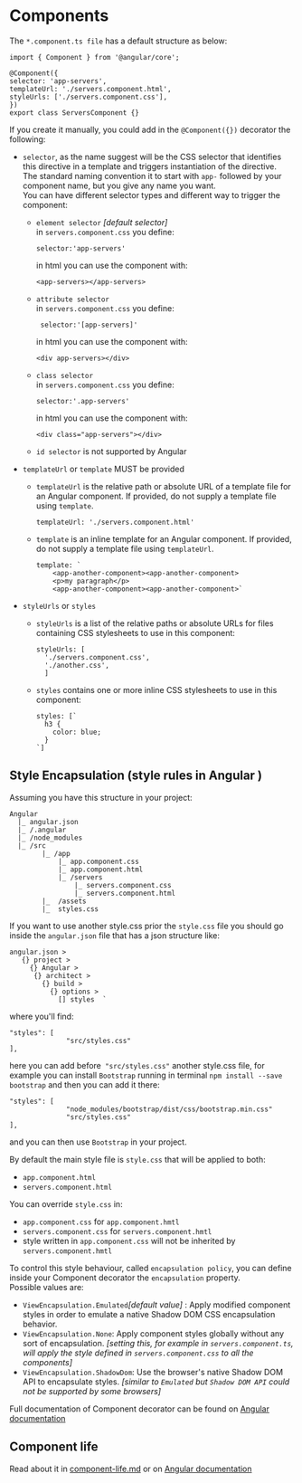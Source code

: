 # Components

The `*.component.ts file` has a default structure as below:

```
import { Component } from '@angular/core';

@Component({
selector: 'app-servers',
templateUrl: './servers.component.html',
styleUrls: ['./servers.component.css'],
})
export class ServersComponent {}
```

If you create it manually, you could add in the `@Component({})` decorator the following:

- `selector`, as the name suggest will be the CSS selector that identifies this directive in a template and triggers instantiation of the directive. \
  The standard naming convention it to start with `app-` followed by your component name, but you give any name you want. \
   You can have different selector types and different way to trigger the component:
  - `element selector` _[default selector]_ \
    in `servers.component.css` you define:
    ```
    selector:'app-servers'
    ```
    in html you can use the component with:
    ```
    <app-servers></app-servers>
    ```
  - `attribute selector` \
    in `servers.component.css` you define:
    ```
     selector:'[app-servers]'
    ```
    in html you can use the component with:
    ```
    <div app-servers></div>
    ```
  - `class selector` \
    in `servers.component.css` you define:
    ```
    selector:'.app-servers'
    ```
    in html you can use the component with:
    ```
    <div class="app-servers"></div>
    ```
  - `id selector` is not supported by Angular
- `templateUrl` or `template` MUST be provided

  - `templateUrl` is the relative path or absolute URL of a template file for an Angular component. If provided, do not supply a template file using `template`.
    ```
    templateUrl: './servers.component.html'
    ```
  - `template` is an inline template for an Angular component. If provided, do not supply a template file using `templateUrl`.
    ```
    template: `
        <app-another-component><app-another-component>
        <p>my paragraph</p>
        <app-another-component><app-another-component>`
    ```

- `styleUrls` or `styles`
  - `styleUrls` is a list of the relative paths or absolute URLs for files containing CSS stylesheets to use in this component:
    ```
    styleUrls: [
      './servers.component.css',
      './another.css',
      ]
    ```
  - `styles` contains one or more inline CSS stylesheets to use in this component:
    ```
    styles: [`
      h3 {
        color: blue;
      }
    `]
    ```

## Style Encapsulation (style rules in Angular )

Assuming you have this structure in your project:

```
Angular
  |_ angular.json
  |_ /.angular
  |_ /node_modules
  |_ /src
        |_ /app
            |_ app.component.css
            |_ app.component.html
            |_ /servers
                |_ servers.component.css
                |_ servers.component.html
        |_  /assets
        |_  styles.css
```

If you want to use another style.css prior the `style.css` file you should go inside the `angular.json` file that has a json structure like:

```
angular.json >
   {} project >
     {} Angular >
      {} architect >
        {} build >
          {} options >
            [] styles  `
```

where you'll find:

```
"styles": [
              "src/styles.css"
],
```

here you can add before` "src/styles.css"` another style.css file, for example you can install `Bootstrap` running in terminal `npm install --save bootstrap` and then you can add it there:

```
"styles": [
              "node_modules/bootstrap/dist/css/bootstrap.min.css"
              "src/styles.css"
],
```

and you can then use `Bootstrap` in your project.

By default the main style file is `style.css` that will be applied to both:

- `app.component.html`
- `servers.component.html`

You can override `style.css` in:

- `app.component.css` for `app.component.hmtl`
- `servers.component.css` for `servers.component.hmtl`
- style written in `app.component.css` will not be inherited by `servers.component.hmtl`

To control this style behaviour, called `encapsulation policy`, you can define inside your Component decorator the `encapsulation` property.\
Possible values are:

- `ViewEncapsulation.Emulated`_[default value]_ : Apply modified component styles in order to emulate a native Shadow DOM CSS encapsulation behavior.
- `ViewEncapsulation.None`: Apply component styles globally without any sort of encapsulation. _[setting this, for example in `servers.component.ts`, will apply the style defined in `servers.component.css` to all the components]_
- `ViewEncapsulation.ShadowDom`: Use the browser's native Shadow DOM API to encapsulate styles. _[similar to `Emulated` but `Shadow DOM API` could not be supported by some browsers]_

Full documentation of Component decorator can be found on [Angular documentation](https://angular.io/api/core/Component)

## Component life

Read about it in [component-life.md](./component-life.md) or on [Angular documentation](https://angular.io/guide/lifecycle-hooks)
